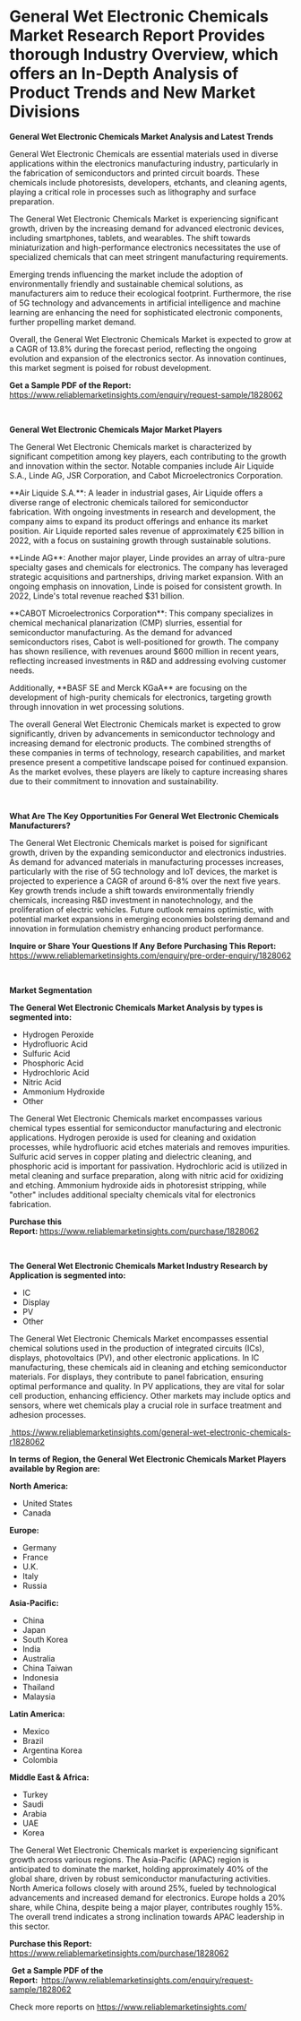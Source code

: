 <p><h1>General Wet Electronic Chemicals Market Research Report Provides thorough Industry Overview, which offers an In-Depth Analysis of Product Trends and New Market Divisions</h1></p><p><strong>General Wet Electronic Chemicals Market Analysis and Latest Trends</strong></p>
<p><p>General Wet Electronic Chemicals are essential materials used in diverse applications within the electronics manufacturing industry, particularly in the fabrication of semiconductors and printed circuit boards. These chemicals include photoresists, developers, etchants, and cleaning agents, playing a critical role in processes such as lithography and surface preparation. </p><p>The General Wet Electronic Chemicals Market is experiencing significant growth, driven by the increasing demand for advanced electronic devices, including smartphones, tablets, and wearables. The shift towards miniaturization and high-performance electronics necessitates the use of specialized chemicals that can meet stringent manufacturing requirements. </p><p>Emerging trends influencing the market include the adoption of environmentally friendly and sustainable chemical solutions, as manufacturers aim to reduce their ecological footprint. Furthermore, the rise of 5G technology and advancements in artificial intelligence and machine learning are enhancing the need for sophisticated electronic components, further propelling market demand. </p><p>Overall, the General Wet Electronic Chemicals Market is expected to grow at a CAGR of 13.8% during the forecast period, reflecting the ongoing evolution and expansion of the electronics sector. As innovation continues, this market segment is poised for robust development.</p></p>
<p><strong>Get a Sample PDF of the Report:&nbsp;</strong> <a href="https://www.reliablemarketinsights.com/enquiry/request-sample/1828062?utm_campaign=2261&utm_medium=2&utm_source=Github&utm_content=ia&utm_term=03022025&utm_id=general-wet-electronic-chemicals">https://www.reliablemarketinsights.com/enquiry/request-sample/1828062</a></p>
<p>&nbsp;</p>
<p><strong>General Wet Electronic Chemicals Major Market Players</strong></p>
<p><p>The General Wet Electronic Chemicals market is characterized by significant competition among key players, each contributing to the growth and innovation within the sector. Notable companies include Air Liquide S.A., Linde AG, JSR Corporation, and Cabot Microelectronics Corporation.</p><p>**Air Liquide S.A.**: A leader in industrial gases, Air Liquide offers a diverse range of electronic chemicals tailored for semiconductor fabrication. With ongoing investments in research and development, the company aims to expand its product offerings and enhance its market position. Air Liquide reported sales revenue of approximately €25 billion in 2022, with a focus on sustaining growth through sustainable solutions.</p><p>**Linde AG**: Another major player, Linde provides an array of ultra-pure specialty gases and chemicals for electronics. The company has leveraged strategic acquisitions and partnerships, driving market expansion. With an ongoing emphasis on innovation, Linde is poised for consistent growth. In 2022, Linde's total revenue reached $31 billion.</p><p>**CABOT Microelectronics Corporation**: This company specializes in chemical mechanical planarization (CMP) slurries, essential for semiconductor manufacturing. As the demand for advanced semiconductors rises, Cabot is well-positioned for growth. The company has shown resilience, with revenues around $600 million in recent years, reflecting increased investments in R&D and addressing evolving customer needs.</p><p>Additionally, **BASF SE and Merck KGaA** are focusing on the development of high-purity chemicals for electronics, targeting growth through innovation in wet processing solutions.</p><p>The overall General Wet Electronic Chemicals market is expected to grow significantly, driven by advancements in semiconductor technology and increasing demand for electronic products. The combined strengths of these companies in terms of technology, research capabilities, and market presence present a competitive landscape poised for continued expansion. As the market evolves, these players are likely to capture increasing shares due to their commitment to innovation and sustainability.</p></p>
<p>&nbsp;</p>
<p><strong>What Are The Key Opportunities For General Wet Electronic Chemicals Manufacturers?</strong></p>
<p><p>The General Wet Electronic Chemicals market is poised for significant growth, driven by the expanding semiconductor and electronics industries. As demand for advanced materials in manufacturing processes increases, particularly with the rise of 5G technology and IoT devices, the market is projected to experience a CAGR of around 6-8% over the next five years. Key growth trends include a shift towards environmentally friendly chemicals, increasing R&D investment in nanotechnology, and the proliferation of electric vehicles. Future outlook remains optimistic, with potential market expansions in emerging economies bolstering demand and innovation in formulation chemistry enhancing product performance.</p></p>
<p><strong>Inquire or Share Your Questions If Any Before Purchasing This Report:</strong> <a href="https://www.reliablemarketinsights.com/enquiry/pre-order-enquiry/1828062?utm_campaign=2261&utm_medium=2&utm_source=Github&utm_content=ia&utm_term=03022025&utm_id=general-wet-electronic-chemicals">https://www.reliablemarketinsights.com/enquiry/pre-order-enquiry/1828062</a></p>
<p>&nbsp;</p>
<p><strong>Market Segmentation</strong></p>
<p><strong>The General Wet Electronic Chemicals Market Analysis by types is segmented into:</strong></p>
<p><ul><li>Hydrogen Peroxide</li><li>Hydrofluoric Acid</li><li>Sulfuric Acid</li><li>Phosphoric Acid</li><li>Hydrochloric Acid</li><li>Nitric Acid</li><li>Ammonium Hydroxide</li><li>Other</li></ul></p>
<p><p>The General Wet Electronic Chemicals market encompasses various chemical types essential for semiconductor manufacturing and electronic applications. Hydrogen peroxide is used for cleaning and oxidation processes, while hydrofluoric acid etches materials and removes impurities. Sulfuric acid serves in copper plating and dielectric cleaning, and phosphoric acid is important for passivation. Hydrochloric acid is utilized in metal cleaning and surface preparation, along with nitric acid for oxidizing and etching. Ammonium hydroxide aids in photoresist stripping, while "other" includes additional specialty chemicals vital for electronics fabrication.</p></p>
<p><strong>Purchase this Report:&nbsp;</strong><a href="https://www.reliablemarketinsights.com/purchase/1828062?utm_campaign=2261&utm_medium=2&utm_source=Github&utm_content=ia&utm_term=03022025&utm_id=general-wet-electronic-chemicals">https://www.reliablemarketinsights.com/purchase/1828062</a></p>
<p>&nbsp;</p>
<p><strong>The General Wet Electronic Chemicals Market Industry Research by Application is segmented into:</strong></p>
<p><ul><li>IC</li><li>Display</li><li>PV</li><li>Other</li></ul></p>
<p><p>The General Wet Electronic Chemicals Market encompasses essential chemical solutions used in the production of integrated circuits (ICs), displays, photovoltaics (PV), and other electronic applications. In IC manufacturing, these chemicals aid in cleaning and etching semiconductor materials. For displays, they contribute to panel fabrication, ensuring optimal performance and quality. In PV applications, they are vital for solar cell production, enhancing efficiency. Other markets may include optics and sensors, where wet chemicals play a crucial role in surface treatment and adhesion processes.</p></p>
<p><a href="https://www.reliablemarketinsights.com/general-wet-electronic-chemicals-r1828062?utm_campaign=2261&utm_medium=2&utm_source=Github&utm_content=ia&utm_term=03022025&utm_id=general-wet-electronic-chemicals">&nbsp;https://www.reliablemarketinsights.com/general-wet-electronic-chemicals-r1828062</a></p>
<p><strong>In terms of Region, the General Wet Electronic Chemicals Market Players available by Region are:</strong></p>
<p>
    <p> <strong> North America: </strong>
        <ul>
            <li>United States</li>
            <li>Canada</li>
        </ul>
        </p> 
    <p> <strong> Europe: </strong>
        <ul>
            <li>Germany</li>
            <li>France</li>
            <li>U.K.</li>
            <li>Italy</li>
            <li>Russia</li>
        </ul>
        </p> 
    <p> <strong> Asia-Pacific: </strong>
        <ul>
            <li>China</li>
            <li>Japan</li>
            <li>South Korea</li>
            <li>India</li>
            <li>Australia</li>
            <li>China Taiwan</li>
            <li>Indonesia</li>
            <li>Thailand</li>
            <li>Malaysia</li>
        </ul>
        </p> 
    <p> <strong> Latin America: </strong>
        <ul>
            <li>Mexico</li>
            <li>Brazil</li>
            <li>Argentina Korea</li>
            <li>Colombia</li>
        </ul>
        </p> 
    <p> <strong> Middle East & Africa: </strong>
        <ul>
            <li>Turkey</li>
            <li>Saudi</li>
            <li>Arabia</li>
            <li>UAE</li>
            <li>Korea</li>
        </ul>
    </p>
    </p>
<p><p>The General Wet Electronic Chemicals market is experiencing significant growth across various regions. The Asia-Pacific (APAC) region is anticipated to dominate the market, holding approximately 40% of the global share, driven by robust semiconductor manufacturing activities. North America follows closely with around 25%, fueled by technological advancements and increased demand for electronics. Europe holds a 20% share, while China, despite being a major player, contributes roughly 15%. The overall trend indicates a strong inclination towards APAC leadership in this sector.</p></p>
<p><strong>Purchase this Report: </strong><a href="https://www.reliablemarketinsights.com/purchase/1828062?utm_campaign=2261&utm_medium=2&utm_source=Github&utm_content=ia&utm_term=03022025&utm_id=general-wet-electronic-chemicals">https://www.reliablemarketinsights.com/purchase/1828062</a></p>
<p>&nbsp;<strong>Get a Sample PDF of the Report:&nbsp;&nbsp;</strong><a href="https://www.reliablemarketinsights.com/enquiry/request-sample/1828062?utm_campaign=2261&utm_medium=2&utm_source=Github&utm_content=ia&utm_term=03022025&utm_id=general-wet-electronic-chemicals">https://www.reliablemarketinsights.com/enquiry/request-sample/1828062</a></p>
<p><strong></strong></p>
<p>Check more reports on <a href="https://www.reliablemarketinsights.com/?utm_campaign=2261&utm_medium=2&utm_source=Github&utm_content=ia&utm_term=03022025&utm_id=general-wet-electronic-chemicals">https://www.reliablemarketinsights.com/</a></p>